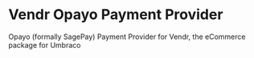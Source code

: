 # Vendr Opayo Payment Provider

Opayo (formally SagePay) Payment Provider for Vendr, the eCommerce package for Umbraco
